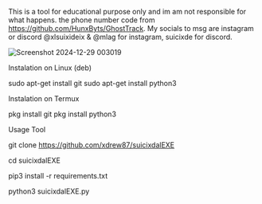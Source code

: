 This is a tool for educational purpose only and im am not responsible for what happens. 
the phone number code from https://github.com/HunxByts/GhostTrack. 
My socials to msg are instagram or discord @xlsuixideix & @mlag for instagram, suicixde for discord.


![Screenshot 2024-12-29 003019](https://github.com/user-attachments/assets/ce12598a-6b66-4d25-9533-90a34f8ec5ba)


Instalation on Linux (deb)

sudo apt-get install git
sudo apt-get install python3


Instalation on Termux

pkg install git
pkg install python3



Usage Tool

git clone https://github.com/xdrew87/suicixdalEXE

cd suicixdalEXE

pip3 install -r requirements.txt

python3 suicixdalEXE.py
